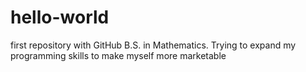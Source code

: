 # hello-world
first repository with GitHub
B.S. in Mathematics. Trying to expand my programming skills to make myself more marketable
